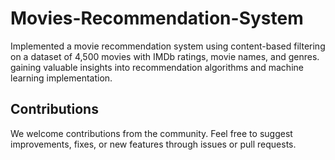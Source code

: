 # Movies-Recommendation-System

Implemented a movie recommendation system using content-based filtering on a dataset of 4,500 movies with IMDb ratings, movie names, and genres. gaining valuable insights into recommendation algorithms and machine learning implementation.


## Contributions
   We welcome contributions from the community. Feel free to suggest improvements, fixes, or new features through issues or pull requests.